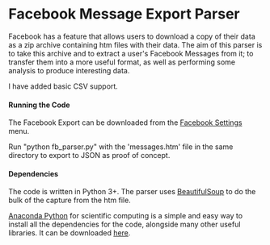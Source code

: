 # Facebook Message Export Parser

Facebook has a feature that allows users to download a copy of their data as a zip archive containing htm files with their data. The aim of this parser is to take this archive and to extract a user's Facebook Messages from it; to transfer them into a more useful format, as well as performing some analysis to produce interesting data. 

I have added basic CSV support.


#### Running the Code
The Facebook Export can be downloaded from  the [Facebook Settings](https://www.facebook.com/settings) menu. 

Run "python fb_parser.py" with the 'messages.htm' file in the same directory to export to JSON as proof of concept.

#### Dependencies
The code is written in Python 3+. The parser uses [BeautifulSoup](http://www.crummy.com/software/BeautifulSoup/) to do the bulk of the capture from the htm file.

[Anaconda Python](https://store.continuum.io/cshop/anaconda/) for scientific computing is a simple and easy way to install all the dependencies for the code, alongside many other useful libraries. It can be downloaded [here](http://continuum.io/downloads).
